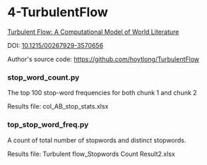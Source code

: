 # 4-TurbulentFlow

[Turbulent Flow: A Computational Model of World Literature](https://lucian.uchicago.edu/blogs/literarynetworks/files/2017/07/LONG_SO_MLQ.pdf)

DOI: [10.1215/00267929-3570656](https://DOI.org/10.1215/00267929-3570656)

Author's source code: https://github.com/hoytlong/TurbulentFlow

### stop_word_count.py
The top 100 stop-word frequencies for both chunk 1 and chunk 2

Results file: col_AB_stop_stats.xlsx

### top_stop_word_freq.py
A count of total number of stopwords and distinct stopwords. 

Results file: Turbulent flow_Stopwords Count Result2.xlsx
